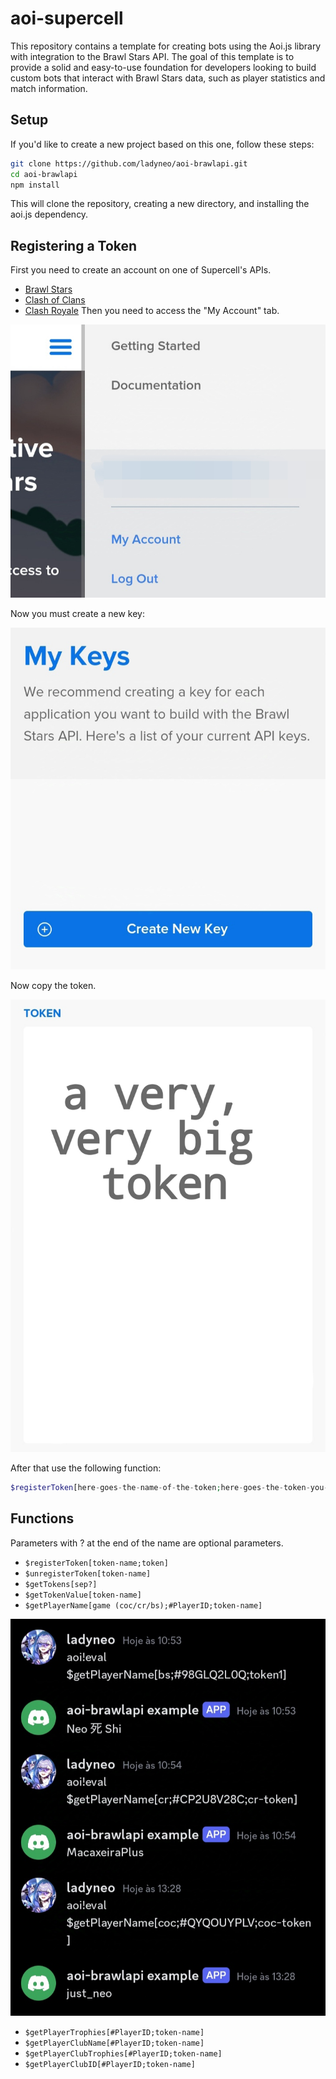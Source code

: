 # aoi-supercell
This repository contains a template for creating bots using the Aoi.js library with integration to the Brawl Stars API. The goal of this template is to provide a solid and easy-to-use foundation for developers looking to build custom bots that interact with Brawl Stars data, such as player statistics and match information.

## Setup
If you'd like to create a new project based on this one, follow these steps:
```bash
git clone https://github.com/ladyneo/aoi-brawlapi.git
cd aoi-brawlapi
npm install
```
This will clone the repository, creating a new directory, and installing the aoi.js dependency.

## Registering a Token
First you need to create an account on one of Supercell's APIs.
- [Brawl Stars](https://developer.brawlstars.com/#/getting-started)
- [Clash of Clans](https://developer.clashofclans.com/#/getting-started)
- [Clash Royale](https://developer.clashroyale.com/#/getting-started)
Then you need to access the "My Account" tab.
<div align= "center">
 <img src="img/register-token-1.jpg">
</div>

Now you must create a new key:
<div align="center">
 <img src="img/register-token-2.jpg">
</div>

Now copy the token.
<div>
 <img src="img/register-token-3.jpg">
</div>

After that use the following function:
```php
$registerToken[here-goes-the-name-of-the-token;here-goes-the-token-you-copied]
```

## Functions
Parameters with ? at the end of the name are optional parameters.
- `$registerToken[token-name;token]`
- `$unregisterToken[token-name]`
- `$getTokens[sep?]`
- `$getTokenValue[token-name]`
- `$getPlayerName[game (coc/cr/bs);#PlayerID;token-name]`

<div>
 <img src="img/$getPlayerName-example.jpg">
</div>

- `$getPlayerTrophies[#PlayerID;token-name]`
- `$getPlayerClubName[#PlayerID;token-name]`
- `$getPlayerClubTrophies[#PlayerID;token-name]`
- `$getPlayerClubID[#PlayerID;token-name]`
